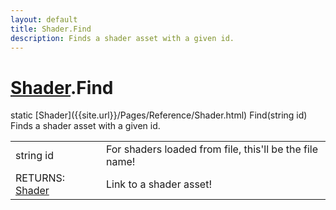 ```yaml
---
layout: default
title: Shader.Find
description: Finds a shader asset with a given id.
---
```

# [Shader]({{site.url}}/Pages/Reference/Shader.html).Find
<div class='signature' markdown='1'>
static [Shader]({{site.url}}/Pages/Reference/Shader.html) Find(string id)
</div>
Finds a shader asset with a given id.

|  |  |
|--|--|
|string id|For shaders loaded from file, this'll be the file name!|
|RETURNS: [Shader]({{site.url}}/Pages/Reference/Shader.html)|Link to a shader asset!|




